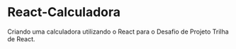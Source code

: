 # React-Calculadora
Criando uma calculadora utilizando o React para o Desafio de Projeto Trilha de React.

